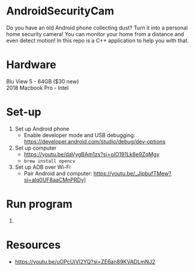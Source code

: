 # AndroidSecurityCam
Do you have an old Android phone collecting dust? Turn it into a personal home security camera! You can monitor your home from a distance and even detect motion! In this repo is a C++ application to help you with that.

# Hardware
Blu View 5 - 64GB ($30 new)<br>
2018 Macbook Pro - Intel

# Set-up
1. Set up Android phone
    - Enable developer mode and USB debugging: https://developer.android.com/studio/debug/dev-options
3. Set up computer
    - https://youtu.be/daVygBAm1zs?si=olO191Lk8e9ZqMgy
    - `brew install opencv`
4. Set up ADB over Wi-Fi
    - Pair Android and computer: https://youtu.be/_JjpbufTMew?si=aIq0UF8aaCMnPRDy]

# Run program
1. 

# Resources
- https://youtu.be/uOPcUjVl2YQ?si=ZE6an89KVADLmNJ2
